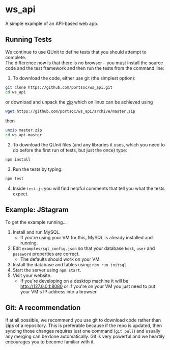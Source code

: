 ws_api
======

A simple example of an API-based web app.


Running Tests
-------------

We continue to use QUnit to define tests that you should attempt to complete.  
The difference now is that there is no browser – you must install the source
code and the test framework and then run the tests from the command line:

1. To download the code, either use git (the simplest option):

  ```bash
  git clone https://github.com/portsoc/ws_api.git
  cd ws_api
  ```
  or download and unpack the [zip](https://github.com/portsoc/ws_api/archive/master.zip)
  which on linux can be achieved using
  ```bash
  wget https://github.com/portsoc/ws_api/archive/master.zip
  ```
  then
  ```bash
  unzip master.zip
  cd ws_api-master
  ```

2. To download the QUnit files (and any libraries it uses, which you need to do before the first run of tests, but just the once) type:

  ```bash
  npm install
  ```

3. Run the tests by typing:

  ```bash
  npm test
  ```

4. Inside `test.js` you will find helpful comments that tell you what the tests expect.


Example: JStagram
-----------------

To get the example running...
1. Install and run MySQL.
    * If you're using your VM for this, MySQL is already installed and running.
2. Edit `examples/sql_config.json` so that your database `host`, `user` and `password` properties are correct.
    * The defaults should work on your VM.
3. Install the database and tables using: `npm run initsql`.
4. Start the server using `npm start`.
5. Visit your website.
    * If you're developing on a desktop machine it will be http://127.0.0.1:8080 or if you're on your VM you just need to put your VM's IP address into a browser.

Git: A recommendation
----------------------
If at all possible, we recommend you use git to download code rather than zips of a repository.  This is preferable because if the repo is updated, then syncing those changes requires just one command (`git pull`) and usually any merging can be done automatically.  Git is very powerful and we heartily encourages you to become familiar with it.
